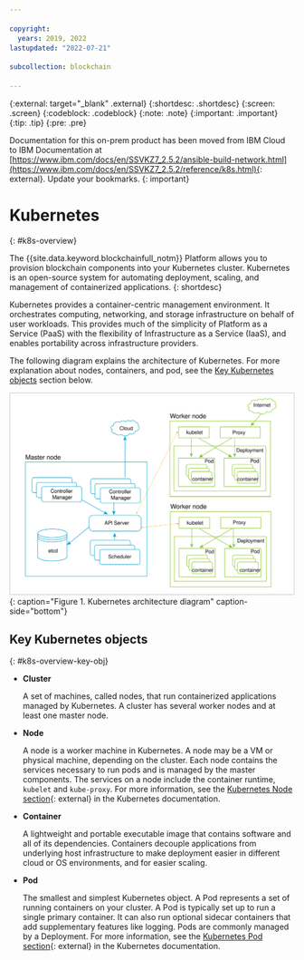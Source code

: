 ```yaml
---

copyright:
  years: 2019, 2022
lastupdated: "2022-07-21"

subcollection: blockchain

---
```


{:external: target="_blank" .external}
{:shortdesc: .shortdesc}
{:screen: .screen}
{:codeblock: .codeblock}
{:note: .note}
{:important: .important}
{:tip: .tip}
{:pre: .pre}

Documentation for this on-prem product has been moved from IBM Cloud to IBM Documentation at [https://www.ibm.com/docs/en/SSVKZ7_2.5.2/ansible-build-network.html](https://www.ibm.com/docs/en/SSVKZ7_2.5.2/reference/k8s.html){: external}. Update your bookmarks.
{: important}

# Kubernetes
{: #k8s-overview}

The {{site.data.keyword.blockchainfull_notm}} Platform allows you to provision blockchain components into your Kubernetes cluster. Kubernetes is an open-source system for automating deployment, scaling, and management of containerized applications.
{: shortdesc}

Kubernetes provides a container-centric management environment. It orchestrates computing, networking, and storage infrastructure on behalf of user workloads. This provides much of the simplicity of Platform as a Service (PaaS) with the flexibility of Infrastructure as a Service (IaaS), and enables portability across infrastructure providers.

The following diagram explains the architecture of Kubernetes. For more explanation about nodes, containers, and pod, see the [Key Kubernetes objects](#k8s-overview-key-obj) section below.

![Kubernetes architecture diagram](../images/k8s-archi-diagram.svg "Kubernetes architecture diagram"){: caption="Figure 1. Kubernetes architecture diagram" caption-side="bottom"}

## Key Kubernetes objects
{: #k8s-overview-key-obj}

- **Cluster**

    A set of machines, called nodes, that run containerized applications managed by Kubernetes. A cluster has several worker nodes and at least one master node.

- **Node**

    A node is a worker machine in Kubernetes. A node may be a VM or physical machine, depending on the cluster. Each node contains the services necessary to run pods and is managed by the master components. The services on a node include the container runtime, `kubelet` and `kube-proxy`. For more information, see the [Kubernetes Node section](https://kubernetes.io/docs/concepts/architecture/nodes/){: external} in the Kubernetes documentation.

- **Container**

    A lightweight and portable executable image that contains software and all of its dependencies. Containers decouple applications from underlying host infrastructure to make deployment easier in different cloud or OS environments, and for easier scaling.

- **Pod**

    The smallest and simplest Kubernetes object. A Pod represents a set of running containers on your cluster. A Pod is typically set up to run a single primary container. It can also run optional sidecar containers that add supplementary features like logging. Pods are commonly managed by a Deployment. For more information, see the [Kubernetes Pod section](https://kubernetes.io/docs/concepts/workloads/pods/pod/){: external} in the Kubernetes documentation.


